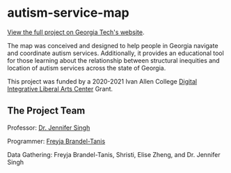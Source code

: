 # autism-service-map

[View the full project on Georgia Tech's website](https://autismmap.iac.gatech.edu).

The map was conceived and designed to help people in Georgia navigate and coordinate autism services. Additionally, it provides an educational tool for those learning about the relationship between structural inequities and location of autism services across the state of Georgia.

This project was funded by a 2020-2021 Ivan Allen College [Digital Integrative Liberal Arts Center](https://dilac.iac.gatech.edu/) Grant.

## The Project Team

Professor: [Dr. Jennifer Singh](https://hsoc.gatech.edu/people/person/jennifer-singh)

Programmer: [Freyja Brandel-Tanis](https://freyjabt.me)

Data Gathering: Freyja Brandel-Tanis, Shristi, Elise Zheng, and Dr. Jennifer Singh 

